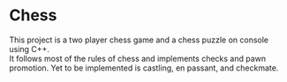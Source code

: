 # Chess 

This project is a two player chess game and a chess puzzle on console using C++.          
It follows most of the rules of chess and implements checks and pawn promotion. Yet to be implemented is castling, en passant, and checkmate.
